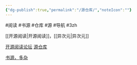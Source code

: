 ```yaml
---
{"dg-publish":true,"permalink":"/源仓库/","noteIcon":""}
---
```


#阅读 #书源 #仓库 #源 #导航 #3zh 

[[开源阅读\|开源阅读]]，[[异次元\|异次元]]

[开源阅读论坛](https://legado.cn/forum.php?mod=guide&view=hot&mobile=2)
[源仓库](http://www.yckceo.com/)

[书源，多杂](https://wwu.lanzoum.com/iUpLN08fonqh)

